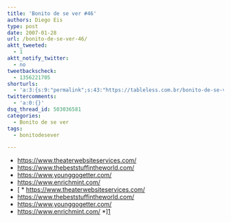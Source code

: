 ```yaml
---
title: 'Bonito de se ver #46'
authors: Diego Eis
type: post
date: 2007-01-28
url: /bonito-de-se-ver-46/
aktt_tweeted:
  - 1
aktt_notify_twitter:
  - no
tweetbackscheck:
  - 1356221705
shorturls:
  - 'a:3:{s:9:"permalink";s:43:"https://tableless.com.br/bonito-de-se-ver-46";s:7:"tinyurl";s:26:"https://tinyurl.com/3hzzcmj";s:4:"isgd";s:19:"https://is.gd/5O76Vl";}'
twittercomments:
  - 'a:0:{}'
dsq_thread_id: 503036581
categories:
  - Bonito de se ver
tags:
  - bonitodesever

---
```

  * <https://www.theaterwebsiteservices.com/>
  * <https://www.thebeststuffintheworld.com/>
  * <https://www.younggogetter.com/>
  * <https://www.enrichmint.com/>
  * [  * <https://www.theaterwebsiteservices.com/>
  * <https://www.thebeststuffintheworld.com/>
  * <https://www.younggogetter.com/>
  * <https://www.enrichmint.com/>
  *][1]

 [1]: https://bryanveloso.com/